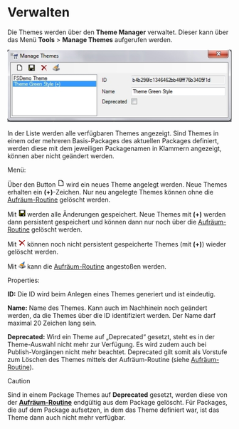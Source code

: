 # Verwalten

Die Themes werden über den **Theme Manager** verwaltet. Dieser kann über das Menü **Tools** > **Manage Themes** aufgerufen werden.

![Theme-Manager](media/themes-verwalten.png)

In der Liste werden alle verfügbaren Themes angezeigt. Sind Themes in einem oder mehreren Basis-Packages des aktuellen Packages definiert, werden diese mit dem jeweiligen Packagenamen in Klammern angezeigt, können aber nicht geändert werden.

Menü:

Über den Button ![new](../media/icon-new.png) wird ein neues Theme angelegt werden. Neue Themes erhalten ein **(+)**-Zeichen. Nur neu angelegte Themes können ohne die [Aufräum-Routine](aufraeum-routine.md) gelöscht werden.

Mit ![save](../media/icon-save.png) werden alle Änderungen gespeichert. Neue Themes mit **(+)** werden dann persistent gespeichert und können dann nur noch über die [Aufräum-Routine](aufraeum-routine.md) gelöscht werden.

Mit ![delete](../media/icon-delete.png) können noch nicht persistent gespeicherte Themes (mit **(+)**) wieder gelöscht werden.

Mit ![clean](../media/icon-clean.png) kann die [Aufräum-Routine](aufraeum-routine.md) angestoßen werden.

Properties:

**ID:** Die ID wird beim Anlegen eines Themes generiert und ist eindeutig.

**Name:** Name des Themes. Kann auch im Nachhinein noch geändert werden, da die Themes über die ID identifiziert werden. Der Name darf maximal 20 Zeichen lang sein.

**Deprecated:** Wird ein Theme auf „Deprecated“ gesetzt, steht es in der Theme-Auswahl nicht mehr zur Verfügung. Es wird zudem auch bei Publish-Vorgängen nicht mehr beachtet. Deprecated gilt somit als Vorstufe zum Löschen des Themes mittels der Aufräum-Routine (siehe [Aufräum-Routine](aufraeum-routine.md)).

> [!CAUTION]
> Sind in einem Package Themes auf **Deprecated** gesetzt, werden diese von der [**Aufräum-Routine**](aufraeum-routine.md) endgültig aus dem Package gelöscht. Für Packages, die auf dem Package aufsetzen, in dem das Theme definiert war, ist das Theme dann auch nicht mehr verfügbar.
